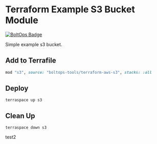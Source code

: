 # Terraform Example S3 Bucket Module

[![BoltOps Badge](https://img.boltops.com/boltops/badges/boltops-badge.png)](https://www.boltops.com)

Simple example s3 bucket.

## Add to Terrafile

```ruby
mod "s3", source: "boltops-tools/terraform-aws-s3", stacks: :all
```

## Deploy

    terraspace up s3

## Clean Up

    terraspace down s3

test2
